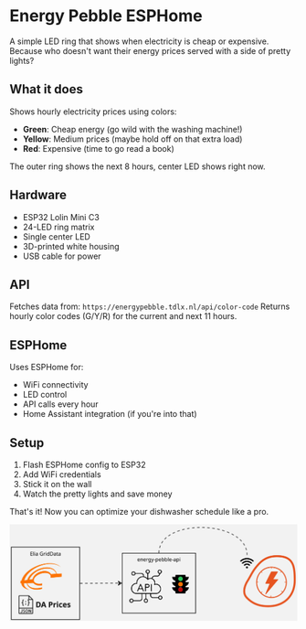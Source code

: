 # Energy Pebble ESPHome

A simple LED ring that shows when electricity is cheap or expensive. 
Because who doesn't want their energy prices served with a side of pretty lights?

## What it does

Shows hourly electricity prices using colors:
- **Green**: Cheap energy (go wild with the washing machine!)
- **Yellow**: Medium prices (maybe hold off on that extra load)
- **Red**: Expensive (time to go read a book)

The outer ring shows the next 8 hours, center LED shows right now.

## Hardware

- ESP32 Lolin Mini C3
- 24-LED ring matrix 
- Single center LED
- 3D-printed white housing
- USB cable for power

## API

Fetches data from: `https://energypebble.tdlx.nl/api/color-code`
Returns hourly color codes (G/Y/R) for the current and next 11 hours.

## ESPHome

Uses ESPHome for:
- WiFi connectivity
- LED control
- API calls every hour
- Home Assistant integration (if you're into that)

## Setup

1. Flash ESPHome config to ESP32
2. Add WiFi credentials  
3. Stick it on the wall
4. Watch the pretty lights and save money

That's it! Now you can optimize your dishwasher schedule like a pro.

![pebble diagram](images/diagram.jpg)
